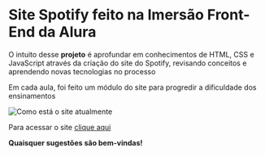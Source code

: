 # Site Spotify feito na Imersão Front-End da Alura

O intuito desse **projeto** é aprofundar em conhecimentos de HTML, CSS e JavaScript através da criação do site do Spotify, revisando conceitos e aprendendo novas tecnologias no processo

Em cada aula, foi feito um módulo do site para progredir a dificuldade dos ensinamentos

![Como está o site atualmente](https://github.com/user-attachments/assets/a899f490-c211-4bd0-a106-4991ca70ca34)


Para acessar o site [clique aqui](https://tadashi-nagashima.github.io/Spotify-Imersao-Alura/)

**Quaisquer sugestões são bem-vindas!**
